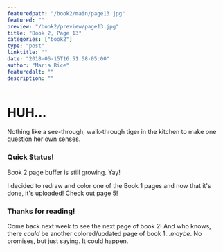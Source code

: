 ```yaml
---
featuredpath: "/book2/main/page13.jpg"
featured: ""
preview: "/book2/preview/page13.jpg"
title: "Book 2, Page 13"
categories: ["book2"]
type: "post"
linktitle: ""
date: "2018-06-15T16:51:58-05:00"
author: "Maria Rice"
featuredalt: ""
description: ""
---
```


# HUH...

Nothing like a see-through, walk-through tiger in the
kitchen to make one question her own senses.

### Quick Status!

Book 2 page buffer is still growing. Yay!

I decided to redraw and color one of the Book 1 pages
and now that it's done, it's uploaded! Check out
[page 5](https://mcrice123.github.io/morphic/blog/book-1-page-05/)!

### Thanks for reading!

Come back next week to see the next page of book 2! And who
knows, there _could_ be another colored/updated page of
book 1..._maybe_. No promises, but just saying. It could
happen.
